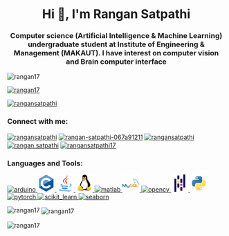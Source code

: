 <h1 align="center">Hi 👋, I'm Rangan Satpathi</h1>
<h3 align="center">Computer science (Artificial Intelligence & Machine Learning) undergraduate student at Institute of Engineering & Management (MAKAUT). I have interest on computer vision and Brain computer interface</h3>

<p align="left"> <img src="https://komarev.com/ghpvc/?username=rangan17&label=Profile%20views&color=0e75b6&style=flat" alt="rangan17" /> </p>

<p align="left"> <a href="https://github.com/ryo-ma/github-profile-trophy"><img src="https://github-profile-trophy.vercel.app/?username=rangan17" alt="rangan17" /></a> </p>

<p align="left"> <a href="https://twitter.com/rangansatpathi" target="blank"><img src="https://img.shields.io/twitter/follow/rangansatpathi?logo=twitter&style=for-the-badge" alt="rangansatpathi" /></a> </p>

<h3 align="left">Connect with me:</h3>
<p align="left">
<a href="https://twitter.com/rangansatpathi" target="blank"><img align="center" src="https://raw.githubusercontent.com/rahuldkjain/github-profile-readme-generator/master/src/images/icons/Social/twitter.svg" alt="rangansatpathi" height="30" width="40" /></a>
<a href="https://linkedin.com/in/rangan-satpathi-067a91211" target="blank"><img align="center" src="https://raw.githubusercontent.com/rahuldkjain/github-profile-readme-generator/master/src/images/icons/Social/linked-in-alt.svg" alt="rangan-satpathi-067a91211" height="30" width="40" /></a>
<a href="https://kaggle.com/rangansatpathi" target="blank"><img align="center" src="https://raw.githubusercontent.com/rahuldkjain/github-profile-readme-generator/master/src/images/icons/Social/kaggle.svg" alt="rangansatpathi" height="30" width="40" /></a>
<a href="https://fb.com/rangan.satpathi" target="blank"><img align="center" src="https://raw.githubusercontent.com/rahuldkjain/github-profile-readme-generator/master/src/images/icons/Social/facebook.svg" alt="rangan.satpathi" height="30" width="40" /></a>
<a href="https://www.hackerrank.com/rangansatpathi17" target="blank"><img align="center" src="https://raw.githubusercontent.com/rahuldkjain/github-profile-readme-generator/master/src/images/icons/Social/hackerrank.svg" alt="rangansatpathi17" height="30" width="40" /></a>
</p>

<h3 align="left">Languages and Tools:</h3>
<p align="left"> <a href="https://www.arduino.cc/" target="_blank" rel="noreferrer"> <img src="https://cdn.worldvectorlogo.com/logos/arduino-1.svg" alt="arduino" width="40" height="40"/> </a> <a href="https://www.cprogramming.com/" target="_blank" rel="noreferrer"> <img src="https://raw.githubusercontent.com/devicons/devicon/master/icons/c/c-original.svg" alt="c" width="40" height="40"/> </a> <a href="https://www.java.com" target="_blank" rel="noreferrer"> <img src="https://raw.githubusercontent.com/devicons/devicon/master/icons/java/java-original.svg" alt="java" width="40" height="40"/> </a> <a href="https://www.linux.org/" target="_blank" rel="noreferrer"> <img src="https://raw.githubusercontent.com/devicons/devicon/master/icons/linux/linux-original.svg" alt="linux" width="40" height="40"/> </a> <a href="https://www.mathworks.com/" target="_blank" rel="noreferrer"> <img src="https://upload.wikimedia.org/wikipedia/commons/2/21/Matlab_Logo.png" alt="matlab" width="40" height="40"/> </a> <a href="https://www.mysql.com/" target="_blank" rel="noreferrer"> <img src="https://raw.githubusercontent.com/devicons/devicon/master/icons/mysql/mysql-original-wordmark.svg" alt="mysql" width="40" height="40"/> </a> <a href="https://opencv.org/" target="_blank" rel="noreferrer"> <img src="https://www.vectorlogo.zone/logos/opencv/opencv-icon.svg" alt="opencv" width="40" height="40"/> </a> <a href="https://pandas.pydata.org/" target="_blank" rel="noreferrer"> <img src="https://raw.githubusercontent.com/devicons/devicon/2ae2a900d2f041da66e950e4d48052658d850630/icons/pandas/pandas-original.svg" alt="pandas" width="40" height="40"/> </a> <a href="https://www.python.org" target="_blank" rel="noreferrer"> <img src="https://raw.githubusercontent.com/devicons/devicon/master/icons/python/python-original.svg" alt="python" width="40" height="40"/> </a> <a href="https://pytorch.org/" target="_blank" rel="noreferrer"> <img src="https://www.vectorlogo.zone/logos/pytorch/pytorch-icon.svg" alt="pytorch" width="40" height="40"/> </a> <a href="https://scikit-learn.org/" target="_blank" rel="noreferrer"> <img src="https://upload.wikimedia.org/wikipedia/commons/0/05/Scikit_learn_logo_small.svg" alt="scikit_learn" width="40" height="40"/> </a> <a href="https://seaborn.pydata.org/" target="_blank" rel="noreferrer"> <img src="https://seaborn.pydata.org/_images/logo-mark-lightbg.svg" alt="seaborn" width="40" height="40"/> </a> </p>

<p><img align="left" src="https://github-readme-stats.vercel.app/api/top-langs?username=rangan17&show_icons=true&locale=en&layout=compact" alt="rangan17" /></p>

<p>&nbsp;<img align="center" src="https://github-readme-stats.vercel.app/api?username=rangan17&show_icons=true&locale=en" alt="rangan17" /></p>

<p><img align="center" src="https://github-readme-streak-stats.herokuapp.com/?user=rangan17&" alt="rangan17" /></p>
